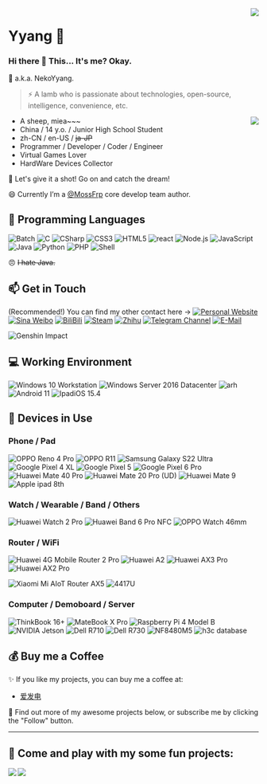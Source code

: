<img align="right" src="https://github-readme-stats.vercel.app/api?username=Yyang888&show_icons=true&hide_border=true&icon_color=000&title_color=000&include_all_commits_disable=false&custom_title=Mie~&count_private=true">

# Yyang 🔭

### Hi there 👋 This... It's me? Okay.

💬 a.k.a. NekoYyang.
> ⚡ A lamb who is passionate about technologies, open-source, intelligence, convenience, etc.

<img align="right" src="https://github-readme-stats.vercel.app/api/top-langs?username=Yyang888&hide_border=true&title_color=000&layout=compact">

- A sheep, miea~~~
- China / 14 y.o. / Junior High School Student
- zh-CN / en-US / ~~ja-JP~~
- Programmer / Developer / Coder / Engineer
- Virtual Games Lover
- HardWare Devices Collector

💖 Let's give it a shot! Go on and catch the dream!

😄 Currently I’m a [@MossFrp](https://github.com/MossFrp) core develop team author.

## 🌱 Programming Languages

![Batch](https://img.shields.io/badge/-Batch-4d4d4d?style=flat-square&logo=windows%20terminal&logoColor=fff)
![C](https://img.shields.io/badge/-C-a8b9cc?style=flat-square&logo=C&logoColor=fff)
![CSharp](https://img.shields.io/badge/-CSharp-a8b9cc?style=flat-square&logo=Csharp&logoColor=fff)
![CSS3](https://img.shields.io/badge/-CSS3-1572b6?style=flat-square&logo=CSS3&labelColor=1572b6)
![HTML5](https://img.shields.io/badge/-HTML5-e34f26?style=flat-square&logo=HTML5&logoColor=fff)
![react](https://img.shields.io/badge/-React-4eaa25?style=flat-square&logo=react&logoColor=fff)
![Node.js](https://img.shields.io/badge/-Node.js-339933?style=flat-square&logo=Node.js&logoColor=fff)
![JavaScript](https://img.shields.io/badge/-JavaScript-f7df1e?style=flat-square&logo=JavaScript&labelColor=f7df1e&logoColor=000)
![Java](https://img.shields.io/badge/-Java-007396?style=flat-square&logo=Java&logoColor=fff)
![Python](https://img.shields.io/badge/-Python-3776ab?style=flat-square&logo=python&logoColor=fff)
![PHP](https://img.shields.io/badge/-PHP-777bb4?style=flat-square&logo=PHP&logoColor=fff)
![Shell](https://img.shields.io/badge/-Shell-4eaa25?style=flat-square&logo=gnu%20bash&logoColor=fff)

😠 ~~I hate Java.~~

## 📫 Get in Touch

(Recommended!) You can find my other contact here -> [![Personal Website](https://img.shields.io/badge/-Yang's%20Sheep%20Fold-ff6550?style=flat-square&logo=AddThis&logoColor=white&labelColor=ff6550)](https://www.jinguanzj.com/)
[![Sina Weibo](https://img.shields.io/badge/-Yyang-e6162d?style=flat-square&logo=sina-weibo&logoColor=white&labelColor=e6162d)](hhttps://weibo.com/6522469082/)
[![BiliBili](https://img.shields.io/badge/-Yyang-00a1d6?style=flat-square&logo=bilibili&logoColor=fff)](https://space.bilibili.com/498424665)
[![Steam](https://img.shields.io/badge/-何阳阳-000000?style=flat-square&logo=steam&logoColor=white&labelColor=000000)](https://steamcommunity.com/id/NekoYyang/)
[![Zhihu](https://img.shields.io/badge/-Yyang-0e88eB?style=flat-square&logo=zhihu&logoColor=fff)](https://zhihu.com/people/Yyang)
[![Telegram Channel](https://img.shields.io/badge/-t.me/NekoYyang-3db6f1?style=flat-square&logo=Telegram&logoColor=2ca5e0)](https://t.me/NekoYyang)
[![E-Mail](https://img.shields.io/badge/-Yyang@jinguanzj.com-168de2?style=flat-square&logo=mail.ru&logoColor=white&labelColor=168de2)](mailto:Yyang_at_jinguanzj.com)



![Genshin Impact](https://genshin-card.himiku.com/0,1,2,3,6,14/294808107.png)

## 💻 Working Environment

![Windows 10 Workstation](https://img.shields.io/badge/Windows%2010%20WorkStation-00adef?style=flat-square&logo=windows&logoColor=ffffff)
![Windows Server 2016 Datacenter](https://img.shields.io/badge/Windows%20Server%202016%20Datacenter-00adef?style=flat-square&logo=windows&logoColor=ffffff)
![arh](https://img.shields.io/badge/ArchLinux%202022.5-dd4814?style=flat-square&logo=archlinux&logoColor=ffffff)
![Android 11](https://img.shields.io/badge/Android%2011-3ddc84?style=flat-square&logo=android&logoColor=ffffff)
![IpadiOS 15.4](https://img.shields.io/badge/iPadOS%2015.4-000000?style=flat-square&logo=iOS&logoColor=ffffff)

## 📱 Devices in Use

### Phone / Pad

![OPPO Reno 4 Pro](https://img.shields.io/badge/OPPO%20Reno%204%20Pro-0f743d?style=flat-square)
![OPPO R11](https://img.shields.io/badge/OPPO%20R11-0f743d?style=flat-square)
![Samsung Galaxy S22 Ultra](https://img.shields.io/badge/Samsung%20Galaxy%20S22%20Ultra-1428a0?style=flat-square&logo=samsung&logoColor=ffffff)
![Google Pixel 4 XL](https://img.shields.io/badge/Google%20Pixel%204%20XL-4285f4?style=flat-square&logo=google&logoColor=ffffff)
![Google Pixel 5](https://img.shields.io/badge/Google%20Pixel%205-4285f4?style=flat-square&logo=google&logoColor=ffffff)
![Google Pixel 6 Pro](https://img.shields.io/badge/Google%20Pixel%206%20Pro-4285f4?style=flat-square&logo=google&logoColor=ffffff)
![Huawei Mate 40 Pro](https://img.shields.io/badge/Huawei%20Mate%2040%20Pro-ff0000?style=flat-square&logo=huawei&logoColor=ffffff)
![Huawei Mate 20 Pro (UD)](https://img.shields.io/badge/Huawei%20Mate%2020%20Pro%20(UD)-ff0000?style=flat-square&logo=huawei&logoColor=ffffff)
![Huawei Mate 9](https://img.shields.io/badge/Huawei%20Mate%209-ff0000?style=flat-square&logo=huawei&logoColor=ffffff)
![Apple ipad 8th](https://img.shields.io/badge/Apple%20iPad%208th-a2aaad?style=flat-square&logo=apple&logoColor=ffffff)

### Watch / Wearable / Band / Others

![Huawei Watch 2 Pro](https://img.shields.io/badge/Huawei%20Watch%202%20Pro-ff0000?style=flat-square&logo=huawei&logoColor=ffffff)
![Huawei Band 6 Pro NFC](https://img.shields.io/badge/Huawei%20Band%206%20Pro-ff0000?style=flat-square&logo=huawei&logoColor=ffffff)
![OPPO Watch 46mm](https://img.shields.io/badge/OPPO%20Watch%2046mm-0f743d?style=flat-square)

### Router / WiFi

![Huawei 4G Mobile Router 2 Pro](https://img.shields.io/badge/Huawei%204G%20Mobile%20Router%202%20Pro-ff0000?style=flat-square&logo=huawei&logoColor=ffffff)
![Huawei A2 ](https://img.shields.io/badge/Huawei%20A2-ff0000?style=flat-square&logo=huawei&logoColor=ffffff)
![Huawei AX3 Pro ](https://img.shields.io/badge/Huawei%20AX3%20Pro-ff0000?style=flat-square&logo=huawei&logoColor=ffffff)
![Huawei AX2 Pro ](https://img.shields.io/badge/Huawei%20AX2%20Pro-ff0000?style=flat-square&logo=huawei&logoColor=ffffff)

![Xiaomi Mi AIoT Router AX5](https://img.shields.io/badge/Xiaomi%20Mi%20AIoT%20Router%20AX5-fd4900?style=flat-square&logo=xiaomi&logoColor=ffffff)
![4417U](https://img.shields.io/badge/Intel%20Pentium%204417U-00DBB8?style=flat-square)

### Computer / Demoboard / Server

![ThinkBook 16+](https://img.shields.io/badge/Lenovo%20ThinkBook%2016+-0071c5?style=flat-square&logo=lenovo&logoColor=ffffff)
![MateBook X Pro](https://img.shields.io/badge/Huawei%20Matebook%20X%20Pro-0071c5?style=flat-square&logo=huawei&logoColor=ffffff)
![Raspberry Pi 4 Model B](https://img.shields.io/badge/Raspberry%20Pi%204%20Model%20B-a22846?style=flat-square&logo=raspberry%20pi&logoColor=ffffff)
![NVIDIA Jetson](https://img.shields.io/badge/NVIDA%20Jetson%20Nano%20Model-a22846?style=flat-square&logo=nvida%20pi&logoColor=ffffff)
![Dell R710](https://img.shields.io/badge/Dell%20BMC%20710-a22846?style=flat-square&logo=dell%20pi&logoColor=ffffff)
![Dell R730](https://img.shields.io/badge/Dell%20BMC%20730-a22846?style=flat-square&logo=dell%20pi&logoColor=ffffff)
![NF8480M5](https://img.shields.io/badge/Inspur%20NF8480M5-a22846?style=flat-square&logo=inspur%20pi&logoColor=ffffff)
![h3c database](https://img.shields.io/badge/H3C&HPE%20Primera%20600-a22846?style=flat-square&logo=h3c%20pi&logoColor=ffffff)

## 💰 Buy me a Coffee

✨ If you like my projects, you can buy me a coffee at:

 - [爱发电](https://afdian.net/@Yyang)

🤔 Find out more of my awesome projects below, or subscribe me by clicking the "Follow" button.

----

## 👯 Come and play with my some fun projects:

<a href="Steal back the coins you gave to the lord(">
  <img align="left" src="https://github-readme-stats.vercel.app/api/pin/?username=Yyang888&repo=BiliBili_Coins&show_owner=true" />
</a>

<a href="Use opencv2 to recognize human movements to operate low-iron parkour">
  <img align="left" src="https://github-readme-stats.vercel.app/api/pin/?username=Yyang888&repo=underground_subway&show_owner=true" />
</a>
